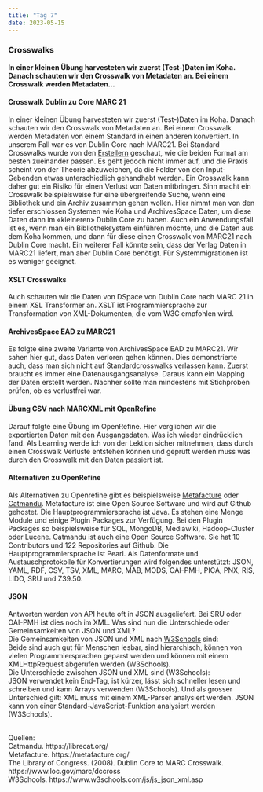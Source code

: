 ```yaml
---
title: "Tag 7"
date: 2023-05-15
---
```


### Crosswalks 
**In einer kleinen Übung harvesteten wir zuerst (Test-)Daten im Koha. Danach schauten wir den Crosswalk von Metadaten an. Bei einem Crosswalk werden Metadaten...**



#### **Crosswalk Dublin zu Core MARC 21**
In einer kleinen Übung harvesteten wir zuerst (Test-)Daten im Koha. Danach schauten wir den Crosswalk von Metadaten an. Bei einem Crosswalk werden Metadaten von einem Standard in einen anderen konvertiert. In unserem Fall war es von Dublin Core nach MARC21.
Bei Standard Crosswalks wurde von den <a href="https://www.loc.gov/marc/dccross">Erstellern</a> geschaut, wie die beiden Format am besten zueinander passen. Es geht jedoch nicht immer auf, und die Praxis scheint von der Theorie abzuweichen, da die Felder von den Input-Gebenden etwas unterschiedlich gehandhabt werden. Ein Crosswalk kann daher gut ein Risiko für einen Verlust von Daten mitbringen. Sinn macht ein Crosswalk beispielsweise für eine übergreifende Suche, wenn eine Bibliothek und ein Archiv zusammen gehen wollen. Hier nimmt man von den tiefer erschlossen Systemen wie Koha und ArchivesSpace Daten, um diese Daten dann im «kleineren» Dublin Core zu haben. Auch ein Anwendungsfall ist es, wenn man ein Bibliotheksystem einführen möchte, und die Daten aus dem Koha kommen, und dann für diese einen Crosswalk von MARC21 nach Dublin Core macht. Ein weiterer Fall könnte sein, dass der Verlag Daten in MARC21 liefert, man aber Dublin Core benötigt. Für Systemmigrationen ist es weniger geeignet. 
<br>
#### **XSLT Crosswalks**<br>
Auch schauten wir die Daten von DSpace von Dublin Core nach MARC 21 in einem XSL Transformer an. XSLT ist Programmiersprache zur Transformation von XML-Dokumenten, die vom W3C empfohlen wird. 
<br>
#### **ArchivesSpace EAD zu MARC21**<br>
Es folgte eine zweite Variante von ArchivesSpace EAD zu MARC21. 
Wir sahen hier gut, dass Daten verloren gehen können. Dies demonstrierte auch, dass man sich nicht auf Standardcrosswalks verlassen kann. Zuerst braucht es immer eine Datenausgangsanalyse. Daraus kann ein Mapping der Daten erstellt werden. Nachher sollte man mindestens mit Stichproben prüfen, ob es verlustfrei war. 
<br>
#### **Übung CSV nach MARCXML mit OpenRefine**<br>
Darauf folgte eine Übung im OpenRefine. Hier verglichen wir die exportierten Daten mit den Ausgangsdaten. Was ich wieder eindrücklich fand. Als Learning werde ich von der Lektion sicher mitnehmen, dass durch einen Crosswalk Verluste entstehen können und geprüft werden muss was durch den Crosswalk mit den Daten passiert ist.
<br>
#### **Alternativen zu OpenRefine**<br>
Als Alternativen zu Openrefine gibt es beispielsweise <a href="https://metafacture.org/">Metafacture</a> oder <a href="https://librecat.org/">Catmandu</a>. Metafacture ist eine Open Source Software und wird auf Github gehostet. Die Hauptprogrammiersprache ist Java. Es stehen eine Menge Module und einige Plugin Packages zur Verfügung. Bei den Plugin Packages so beispielsweise für SQL, MongoDB, Mediawiki, Hadoop-Cluster oder Lucene.
Catmandu ist auch eine Open Source Software. Sie hat 10 Contributors und 122 Repositories auf Github. Die Hauptprogrammiersprache ist Pearl. Als Datenformate und Austauschprotokolle für Konvertierungen wird folgendes unterstützt: JSON, YAML, RDF, CSV, TSV, XML, MARC, MAB, MODS, OAI-PMH, PICA, PNX, RIS, LIDO, SRU und Z39.50.
<br>
#### **JSON**<br>
Antworten werden von API heute oft in JSON ausgeliefert. Bei SRU oder OAI-PMH ist dies noch im XML. Was sind nun die Unterschiede oder Gemeinsamkeiten von JSON und XML? <br>
Die Gemeinsamkeiten von JSON und XML nach <a href="https://www.w3schools.com/js/js_json_xml.asp">W3Schools</a> sind: <br>
Beide sind auch gut für Menschen lesbar, sind hierarchisch, können von vielen Programmiersprachen geparst werden und können mit einem XMLHttpRequest abgerufen werden (W3Schools). <br>
Die Unterschiede zwischen JSON und XML sind (W3Schools): <br>
JSON verwendet kein End-Tag, ist kürzer, lässt sich schneller lesen und schreiben und kann Arrays verwenden (W3Schools). Und als grosser Unterschied gilt: XML muss mit einem XML-Parser analysiert werden. JSON kann von einer Standard-JavaScript-Funktion analysiert werden (W3Schools). <br>


<br>
Quellen: 
 <br>
Catmandu. https://librecat.org/
 <br>
Metafacture. https://metafacture.org/
 <br>
The Library of Congress. (2008). Dublin Core to MARC Crosswalk. https://www.loc.gov/marc/dccross
<br>
W3Schools. https://www.w3schools.com/js/js_json_xml.asp



